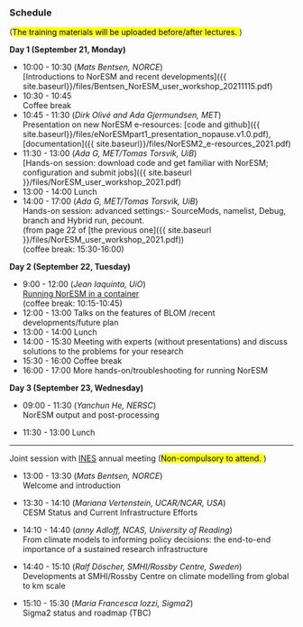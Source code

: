 ### Schedule
(<mark>The training materials will be uploaded before/after lectures. </mark>)

**Day 1 (September 21, Monday)**
- 10:00 - 10:30 
  (_Mats Bentsen, NORCE_) \
  [Introductions to NorESM and recent developments]({{ site.baseurl}}/files/Bentsen_NorESM_user_workshop_20211115.pdf)
- 10:30 - 10:45 \
  Coffee break  
- 10:45 - 11:30
  (_Dirk Olivé and Ada Gjermundsen, MET_) \
  Presentation on new NorESM e-resources: [code and github]({{ site.baseurl}}/files/eNorESMpart1_presentation_nopause.v1.0.pdf), [documentation]({{ site.baseurl}}/files/NorESM2_e-resources_2021.pdf)
- 11:30 - 13:00
  (_Ada G, MET/Tomas Torsvik, UiB_) \
  [Hands-on session: download code and get familiar with NorESM; configuration and submit jobs]({{ site.baseurl }}/files/NorESM_user_workshop_2021.pdf)
- 13:00 - 14:00
  Lunch
- 14:00 - 17:00
  (_Ada G, MET/Tomas Torsvik, UiB_) \
  Hands-on session: advanced settings:- SourceMods, namelist, Debug, branch and Hybrid run, pecount. \
  (from page 22 of [the previous one]({{ site.baseurl }}/files/NorESM_user_workshop_2021.pdf))\
  (coffee break: 15:30-16:00)

**Day 2 (September 22, Tuesday)**
- 9:00 - 12:00
  (_Jean Iaquinta, UiO_) \
  [Running NorESM in a container](https://nordicesmhub.github.io/NorESM_user_workshop_2021) \
  (coffee break: 10:15-10:45)
- 12:00 - 13:00
  Talks on the features of BLOM /recent developments/future plan
- 13:00 - 14:00
  Lunch
- 14:00 - 15:30
  Meeting with experts (without presentations) and discuss solutions to the problems for your research
- 15:30 - 16:00
  Coffee break
- 16:00 - 17:00
  More hands-on/troubleshooting for running NorESM

**Day 3 (September 23, Wednesday)**
- 09:00 - 11:30
  (_Yanchun He, NERSC_) \
  NorESM output and post-processing

- 11:30 - 13:00
  Lunch

---
Joint session with [INES](https://www.ines.noresm.org) annual meeting (<mark>Non-compulsory to attend. </mark>)

- 13:00 - 13:30 (_Mats Bentsen, NORCE_)\
Welcome and introduction

- 13:30 - 14:10 (_Mariana Vertenstein, UCAR/NCAR, USA_) \
CESM Status and Current Infrastructure Efforts

- 14:10 - 14:40 (_anny Adloff, NCAS, University of Reading_) \
From climate models to informing policy decisions: the end-to-end importance of a sustained research infrastructure

- 14:40 - 15:10 (_Ralf Döscher, SMHI/Rossby Centre, Sweden_) \
Developments at SMHI/Rossby Centre on climate modelling from global to km scale

- 15:10 - 15:30 (_Maria Francesca Iozzi, Sigma2_) \
Sigma2 status and roadmap (TBC)
